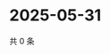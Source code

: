 # 2025-05-31

共 0 条

<!-- BEGIN ZHIHUVIDEO -->
<!-- 最后更新时间 Sat May 31 2025 07:10:54 GMT+0800 (China Standard Time) -->

<!-- END ZHIHUVIDEO -->
